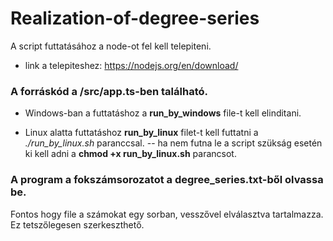 # Realization-of-degree-series
A script futtatásához a node-ot fel kell telepiteni.
 - link a telepiteshez: https://nodejs.org/en/download/


### A forráskód a /src/app.ts-ben található.
- Windows-ban a futtatáshoz a **run_by_windows** file-t kell elinditani.

- Linux alatta futtatáshoz **run_by_linux** filet-t kell futtatni a *./run_by_linux.sh* paranccsal.
-- ha nem futna le a script szükság esetén ki kell adni a **chmod +x run_by_linux.sh** parancsot.


### A program a fokszámsorozatot a degree_series.txt-ből olvassa be.
Fontos hogy file a számokat egy sorban, vesszővel elválasztva tartalmazza. Ez tetszőlegesen szerkeszthető.
